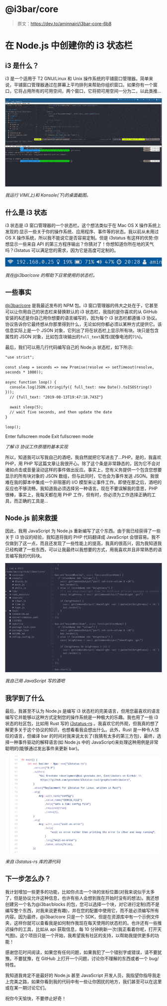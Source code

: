 # @i3bar/core

> 原文：<https://dev.to/aminnairi/i3bar-core-6b8>

# 在 Node.js 中创建你的 i3 状态栏

## i3 是什么？

i3 是一个适用于 T2 GNU/Linux 和 Unix 操作系统的平铺窗口管理器。简单来说，平铺窗口管理器通过在屏幕上平均排列来帮助你组织窗口。如果你有一个窗口，它将占用所有的可用空间，两个窗口，它将把可用空间一分为二，以此类推...

[![an example of my desktop running i3](img/5d8b47369535fb56f4959a3988ccbeb7.png)](https://res.cloudinary.com/practicaldev/image/fetch/s--NummOCJD--/c_limit%2Cf_auto%2Cfl_progressive%2Cq_auto%2Cw_880/https://i.ibb.co/fGH2Yfd/Screenshot-from-2019-08-13-21-03-30.png)

*我运行 VIM(上)和 Konsole(下)的桌面截图。*

## 什么是 i3 状态

i3 状态是 i3 窗口管理器的一个状态栏。这个想法类似于在 Mac OS X 操作系统上发现的:显示一些关于你的操作系统、应用程序、事件等的状态。我以前从未用过 OS X 操作系统，所以我不能说它是否容易定制。但是 i3status 有这样的优势:你想显示一些来自 API 的第三方程序输出？你猜对了！你想知道你所在地的天气吗？i3status 可以满足您的需求，因为它是高度可定制的。

[![](img/46fe5283ff7e2657a618d1208cc95a82.png)](https://res.cloudinary.com/practicaldev/image/fetch/s--kHeGtAgl--/c_limit%2Cf_auto%2Cfl_progressive%2Cq_auto%2Cw_880/https://i.ibb.co/wLMBRXb/linkedin-i3bar.png)

*我在@i3bar/core 的帮助下日常使用的状态栏。*

## 一些事实

[@i3bar/core](https://www.npmjs.com/package/@i3bar/core) 是我最近发布的 NPM 包。i3 窗口管理器的伟大之处在于，它甚至可以让你用自己的状态栏来替换默认的 i3 状态栏，我指的是你喜欢的从 GitHub 安装的&还是你自己用你想要的语言编写的，因为每个 i3 状态栏都遵循 i3 协议。协议告诉你它最终想从你那里得到什么，无论如何你都必须以某种方式提供它。该信息实际上是一个 JSON 对象，它列出了将在状态栏上显示所有块。块只是包含属性的 JSON 对象，比如包含块输出的`full_text`属性(就像电池的`71%`)。

最后，我们可以用几行代码编写自己的 Node.js 状态栏，如下所示:

```
"use strict";

const sleep = seconds => new Promise(resolve => setTimeout(resolve, seconds * 1000));

async function loop() {
  console.log(JSON.stringify({ full_text: new Date().toISOString() }));
  // {full_text: "2019-08-13T19:47:18.743Z"}

  await sleep(5);
  // wait five seconds, and then update the date
}

loop(); 
```

Enter fullscreen mode Exit fullscreen mode

*了解 i3 协议工作原理的基本实现*

所以，知道我可以写我自己的酒吧，我自然就把它写进去了...PHP。是的，我喜欢 PHP，用 PHP 写这篇文章让我很开心。除了这个条是非常静态的，因为它不会对诸如点击或音量滚动这样的事件做出反应。事实上，您有义务提供一个包含您想要显示的所有块对象的 JSON 数组，但与此同时，它也会为事件发送 JSON。我很难在我的脚本中集成一个非阻塞的 I/O 模型来让事件工作。即使在那之后，酒吧的反应也不够流畅，我知道我必须选择另一种语言。现在不要误解我的意思，PHP 很棒，事实上，我每天都在用 PHP 工作，但有时，你必须为工作选择正确的工具，而正确的工具是...

## Node.js 前来救援

因此，我用 JavaScript 为 Node.js 重新编写了这个东西。由于我已经获得了一些关于 i3 协议的经验，我知道将我的 PHP 代码翻译成 JavaScript 会很容易。我不仅做到了这一点，而且还发现了一些性能上的提高，我真的很高兴，因为我知道我已经构建了一些东西，可以让我最终以我想要的方式，用我喜欢并且非常熟悉的语言编写我的代码块。

[![](img/157fe7b42b56762fdaa2c69487973f42.png)](https://res.cloudinary.com/practicaldev/image/fetch/s--iXuQtrfQ--/c_limit%2Cf_auto%2Cfl_progressive%2Cq_auto%2Cw_880/https://i.ibb.co/XtJ2vs6/devto-code-i3bar-core.png)

*我自己用 JavaScript 写的酒吧*

## 我学到了什么

最后，我甚至不认为 Node.js 是编写 i3 状态栏的完美语言，但用您最喜欢的语言编写它并能够以这种方式定制您的操作系统是一种极大的乐趣。我也用了一些 i3 状态的社区包，比如用 Rust 写的 [i3status-rs](https://i.ibb.co/mbGPsfz/source-i3status-rs.png) 。我喜欢它的外观，但我真的想了解更多关于这个协议的知识，也想看看我会想出什么。此外，Rust 是一种令人惊叹的语言，但编译 bar 的时间对我来说太长了(我猜有太多的第三方包)，最终，选择一种事件驱动的解释语言(如 Node.js 中的 JavaScript)来处理这种用例是非常聪明的(能够通过发出事件来更新 bar)。

[![](img/184fd8ac54d4debb9f5d8d1aeb69f841.png)](https://res.cloudinary.com/practicaldev/image/fetch/s--TMbTvwTg--/c_limit%2Cf_auto%2Cfl_progressive%2Cq_auto%2Cw_880/https://i.ibb.co/mbGPsfz/source-i3status-rs.png)

*来自 i3status-rs 库的源代码*

## 下一步怎么办？

我计划增加一些更多的功能，比如你点击一个块的坐标位置(对我来说似乎太多了，但是协议允许这种信息，也许有些人会想到我在开始时没有的想法)。我还想创建另一个名为@i3bar/blocks 的包，您可以选择一个块，对它进行定制(而不是编写整个东西，对我来说更有趣)，并在您的配置中使用它，而不是必须编写所有内容。因为最终，@i3bar/core 只是一个 SDK，但是在资源库中有一个示例文件夹，这样你就可以查看我是如何制作我现在每天使用的状态栏的。也许还有一些推迟操作的工具，比如从 api 获取信息，每 10 分钟刷新一次(我正看着你呢，打开天气图)。这个项目只是一个开始，我希望我有社区的支持，以帮助我提供更多的功能！

感谢您花时间阅读，如果您有任何问题，如果我犯了一个错别字或错误，请不要犹豫。不要犹豫，在 GitHub 上打开一个问题，讨论你不理解的东西或者一个 bug/特性。

我知道我肯定不是最好的 Node.js 甚至 JavaScript 开发人员，我指望你指导我走上完美之路，如果你看到我的代码中有一些让你困扰的地方，我们甚至可以在这里或在某一期讨论它们。

祝你今天愉快，不要停止好奇！